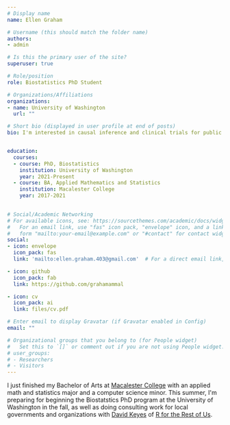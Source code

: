 ```yaml
---
# Display name
name: Ellen Graham

# Username (this should match the folder name)
authors:
- admin

# Is this the primary user of the site?
superuser: true

# Role/position
role: Biostatistics PhD Student

# Organizations/Affiliations
organizations:
- name: University of Washington
  url: ""

# Short bio (displayed in user profile at end of posts)
bio: I'm interested in causal inference and clinical trials for public health issues.


education:
  courses:
  - course: PhD, Biostatistics
    institution: University of Washington
    year: 2021-Present
  - course: BA, Applied Mathematics and Statistics
    institution: Macalester College
    year: 2017-2021
  

# Social/Academic Networking
# For available icons, see: https://sourcethemes.com/academic/docs/widgets/#icons
#   For an email link, use "fas" icon pack, "envelope" icon, and a link in the
#   form "mailto:your-email@example.com" or "#contact" for contact widget.
social:
- icon: envelope
  icon_pack: fas
  link: 'mailto:ellen.graham.403@gmail.com'  # For a direct email link, use "mailto:test@example.org".

- icon: github
  icon_pack: fab
  link: https://github.com/grahamammal

- icon: cv
  icon_pack: ai
  link: files/cv.pdf

# Enter email to display Gravatar (if Gravatar enabled in Config)
email: ""

# Organizational groups that you belong to (for People widget)
#   Set this to `[]` or comment out if you are not using People widget.  
# user_groups:
# - Researchers
# - Visitors
---
```


I just finished my Bachelor of Arts at [Macalester College](https://www.macalester.edu/) with an applied math and statistics major and a computer science minor. This summer, I'm preparing for beginning the Biostatstics PhD program at the University of Washington in the fall, as well as doing consulting work for local governments and organizations with [David Keyes](https://rfortherestofus.com/author/dgkeyes/) of [R for the Rest of Us](https://rfortherestofus.com/). 

